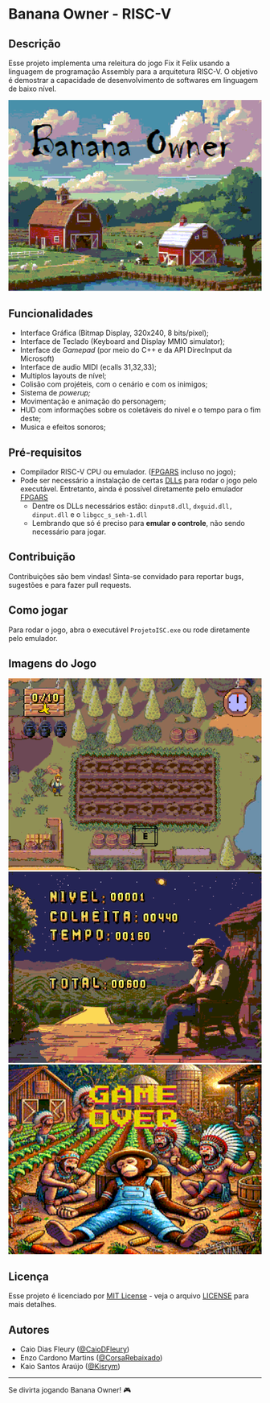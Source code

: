 # Banana Owner - RISC-V

## Descrição

Esse projeto implementa uma releitura do jogo Fix it Felix usando a linguagem de programação Assembly para a arquitetura RISC-V.
O objetivo é demostrar a capacidade de desenvolvimento de softwares em linguagem de baixo nível.

![tela_principal](data\screenshot\tela_principal.png)

## Funcionalidades

- Interface Gráfica (Bitmap Display, 320x240, 8 bits/pixel);
- Interface de Teclado (Keyboard and Display MMIO simulator);
- Interface de *Gamepad* (por meio do C++ e da API DirecInput da Microsoft)
- Interface de audio MIDI (ecalls 31,32,33);
- Multiplos layouts de nível;
- Colisão com projéteis, com o cenário e com os inimigos;
- Sistema de *powerup;*
- Movimentação e animação do personagem;
- HUD com informações sobre os coletáveis do nivel e o tempo para o fim deste;
- Musica e efeitos sonoros;

## Pré-requisitos

- Compilador RISC-V CPU ou emulador. ([FPGARS](https://leoriether.github.io/FPGRARS/) incluso no jogo);
- Pode ser necessário a instalação de certas [DLLs](https://www.dll-files.com) para rodar o jogo pelo executável. Entretanto, ainda é possível diretamente pelo emulador [FPGARS](https://leoriether.github.io/FPGRARS/)
  - Dentre os DLLs necessários estão: `dinput8.dll`, `dxguid.dll,` `dinput.dll` e o `libgcc_s_seh-1.dll`
  - Lembrando que só é preciso para **emular o controle**, não sendo necessário para jogar.

## Contribuição

Contribuições são bem vindas! Sinta-se convidado para reportar bugs, sugestões e para fazer pull requests.

## Como jogar

Para rodar o jogo, abra o executável `ProjetoISC.exe` ou rode diretamente pelo emulador.

## Imagens do Jogo

![tela do jogo principal](data\screenshot\tela_jogo.png)
![tela do fim do jogo](data\screenshot\tela_final.png)
![tela da morte](data\screenshot\tela_morte.png)

## Licença

Esse projeto é licenciado por [MIT License](https://opensource.org/licenses/MIT) - veja o arquivo [LICENSE](LICENSE) para mais detalhes.

## Autores

- Caio Dias Fleury ([@CaioDFleury](https://github.com/CaioDFleury))
- Enzo Cardono Martins ([@CorsaRebaixado](https://github.com/CorsaRebaixado))
- Kaio Santos Araújo ([@Kisrym](https://github.com/Kisrym))

---

Se divirta jogando Banana Owner! 🎮
